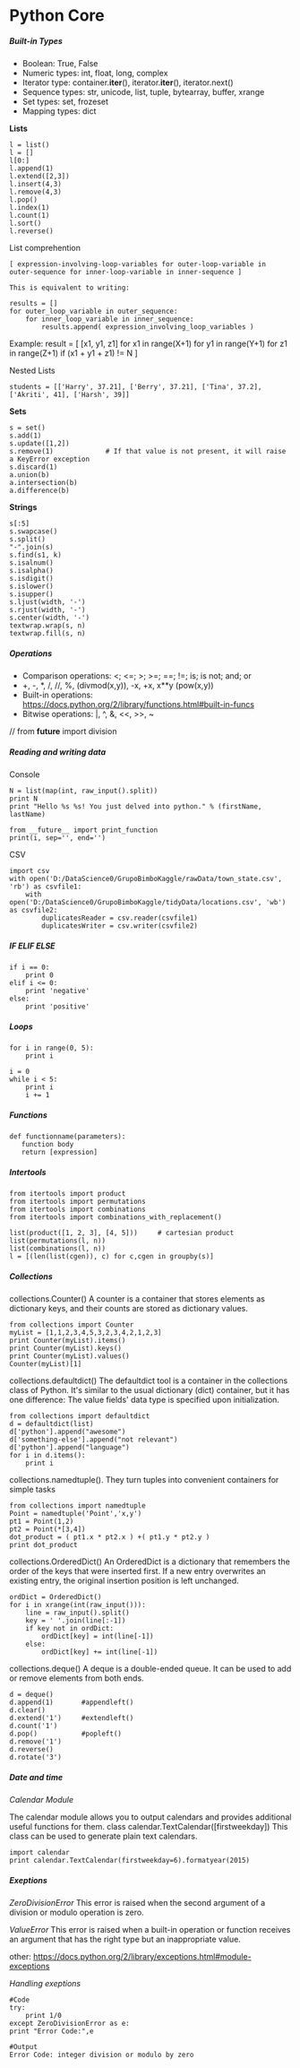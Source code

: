 # Python Core

##### Built-in Types

  * Boolean: True, False
  * Numeric types: int, float, long, complex
  * Iterator type: container.__iter__(), iterator.__iter__(), iterator.next()
  * Sequence types: str, unicode, list, tuple, bytearray, buffer, xrange
  * Set types: set, frozeset
  * Mapping types: dict

__Lists__
```
l = list()
l = []
l[0:]
l.append(1)
l.extend([2,3])
l.insert(4,3)
l.remove(4,3)
l.pop()
l.index(1)
l.count(1)
l.sort()
l.reverse()
```
List comprehention
```
[ expression-involving-loop-variables for outer-loop-variable in outer-sequence for inner-loop-variable in inner-sequence ] 

This is equivalent to writing: 

results = []
for outer_loop_variable in outer_sequence:
    for inner_loop_variable in inner_sequence:
        results.append( expression_involving_loop_variables )
```

Example:
result = [ [x1, y1, z1] for x1 in range(X+1) for y1 in range(Y+1) for z1 in range(Z+1)  if (x1 + y1 + z1) != N ]

Nested Lists
```
students = [['Harry', 37.21], ['Berry', 37.21], ['Tina', 37.2], ['Akriti', 41], ['Harsh', 39]]
```

__Sets__
```
s = set()
s.add(1)
s.update([1,2])
s.remove(1)             # If that value is not present, it will raise a KeyError exception
s.discard(1)
a.union(b)
a.intersection(b)
a.difference(b) 
```

__Strings__
```
s[:5]
s.swapcase()
s.split()
"-".join(s)
s.find(s1, k)
s.isalnum() 
s.isalpha()
s.isdigit()
s.islower()
s.isupper()
s.ljust(width, '-')
s.rjust(width, '-')
s.center(width, '-')
textwrap.wrap(s, n)
textwrap.fill(s, n)  
```

##### Operations

  * Comparison operations: <; <=; >; >=; ==; !=; is; is not; and; or
  * +, -, *, /, //, %, (divmod(x,y)), -x, +x, x**y (pow(x,y))
  * Built-in operations: https://docs.python.org/2/library/functions.html#built-in-funcs 
  * Bitwise operations: |, ^, &, <<, >>, ~

// from __future__ import division

##### Reading and writing data
Console
```
N = list(map(int, raw_input().split))
print N
print "Hello %s %s! You just delved into python." % (firstName, lastName)
```

```
from __future__ import print_function
print(i, sep='', end='')
```

CSV
```
import csv
with open('D:/DataScience0/GrupoBimboKaggle/rawData/town_state.csv', 'rb') as csvfile1:
    with open('D:/DataScience0/GrupoBimboKaggle/tidyData/locations.csv', 'wb') as csvfile2:
        duplicatesReader = csv.reader(csvfile1)
        duplicatesWriter = csv.writer(csvfile2)
```
##### IF ELIF ELSE
```
if i == 0:
    print 0
elif i <= 0:
    print 'negative'
else:
    print 'positive'
```

##### Loops

```
for i in range(0, 5):
    print i
```

```
i = 0
while i < 5:
    print i
    i += 1
```

##### Functions
```
def functionname(parameters):
   function body
   return [expression]
```

##### Intertools
```
from itertools import product
from itertools import permutations
from itertools import combinations
from itertools import combinations_with_replacement()

list(product([1, 2, 3], [4, 5]))     # cartesian product
list(permutations(l, n))
list(combinations(l, n))
l = [(len(list(cgen)), c) for c,cgen in groupby(s)]

```

##### Collections

collections.Counter() A counter is a container that stores elements as dictionary keys, and their counts are stored as dictionary values.

```
from collections import Counter
myList = [1,1,2,3,4,5,3,2,3,4,2,1,2,3]
print Counter(myList).items()
print Counter(myList).keys()
print Counter(myList).values()
Counter(myList)[1]
```

collections.defaultdict() The defaultdict tool is a container in the collections class of Python. It's similar to the usual dictionary (dict) container, but it has one difference: The value fields' data type is specified upon initialization.

```
from collections import defaultdict
d = defaultdict(list)
d['python'].append("awesome")
d['something-else'].append("not relevant")
d['python'].append("language")
for i in d.items():
    print i
```

collections.namedtuple(). They turn tuples into convenient containers for simple tasks

```
from collections import namedtuple
Point = namedtuple('Point','x,y')
pt1 = Point(1,2)
pt2 = Point(*[3,4])
dot_product = ( pt1.x * pt2.x ) +( pt1.y * pt2.y )
print dot_product
```

collections.OrderedDict() An OrderedDict is a dictionary that remembers the order of the keys that were inserted first. If a new entry overwrites an existing entry, the original insertion position is left unchanged.

```
ordDict = OrderedDict()
for i in xrange(int(raw_input())):
    line = raw_input().split()
    key = ' '.join(line[:-1])
    if key not in ordDict: 
        ordDict[key] = int(line[-1])
    else:
        ordDict[key] += int(line[-1])
```

collections.deque() A deque is a double-ended queue. It can be used to add or remove elements from both ends.

```
d = deque()
d.append(1)       #appendleft()
d.clear()
d.extend('1')     #extendleft()
d.count('1')
d.pop()           #popleft()
d.remove('1')
d.reverse()
d.rotate('3')
```

##### Date and time

_Calendar Module_

The calendar module allows you to output calendars and provides additional useful functions for them.
class calendar.TextCalendar([firstweekday])
This class can be used to generate plain text calendars.

```
import calendar
print calendar.TextCalendar(firstweekday=6).formatyear(2015)
```

##### Exeptions

_ZeroDivisionError_ 
This error is raised when the second argument of a division or modulo operation is zero.

_ValueError_ 
This error is raised when a built-in operation or function receives an argument that has the right type but an inappropriate value.

other: https://docs.python.org/2/library/exceptions.html#module-exceptions

_Handling exeptions_

```
#Code
try:
    print 1/0
except ZeroDivisionError as e:
print "Error Code:",e

#Output
Error Code: integer division or modulo by zero
```